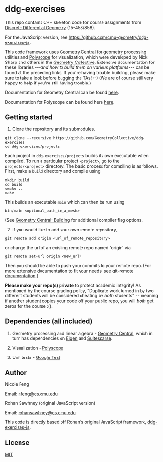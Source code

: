 # ddg-exercises

This repo contains C++ skeleton code for course assignments from [Discrete Differential Geometry](https://brickisland.net/DDGSpring2020/) (15-458/858). 

For the JavaScript version, see https://github.com/cmu-geometry/ddg-exercises-js.

This code framework uses [Geometry Central](https://github.com/nmwsharp/geometry-central) for geometry processing utilities and [Polyscope](https://github.com/nmwsharp/polyscope) for visualization, which were developed by Nick Sharp and others in the [Geometry Collective](http://geometry.cs.cmu.edu/). Extensive documentation for these libraries ---_and how to build them on various platforms_--- can be found at the preceding links.  If you're having trouble building, please make sure to take a look before bugging the TAs! :-)  (We are of course still very happy to help if you're still having trouble.)

Documentation for Geometry Central can be found [here](https://geometry-central.net/).

Documentation for Polyscope can be found here [here](https://polyscope.run/).

## Getting started

1. Clone the repository and its submodules.
```
git clone --recursive https://github.com/GeometryCollective/ddg-exercises
cd ddg-exercises/projects
```

Each project in `ddg-exercises/projects` builds its own executable when compiled. To 
run a particular project `<project>`, go to the `projects/<project>` directory. The basic process for compiling is as follows. First, make a `build` directory and compile using
```
mkdir build
cd build
cmake ..
make
```
This builds an executable `main` which can then be run using
```
bin/main <optional_path_to_a_mesh>
```

(See [Geometry Central: Building](https://geometry-central.net/build/building/) for additional compiler flag options.

2. If you would like to add your own remote repository, 
```
git remote add origin <url_of_remote_repository>
```
or change the url of an existing remote repo named 'origin' via
```
git remote set-url origin <new_url>
```
Then you should be able to push your commits to your remote repo. (For more extensive documentation to fit your needs, see [git-remote documentation](https://git-scm.com/docs/git-remote).)

**Please make your repo(s) private** to protect academic integrity! As mentioned by the course grading policy, "Duplicate work turned in by two different students will be considered cheating by _both_ students" -- meaning if another student copies your code off your public repo, you will _both_ get zeros for the course :((.


## Dependencies (all included)

1. Geometry processing and linear algebra - [Geometry Central](https://github.com/nmwsharp/geometry-central), which in turn has dependencies on [Eigen](https://eigen.tuxfamily.org) and [Suitesparse](https://people.engr.tamu.edu/davis/suitesparse.html).

2. Visualization - [Polyscope](https://github.com/nmwsharp/polyscope)

3. Unit tests - [Google Test](https://github.com/google/googletest)


## Author

Nicole Feng

Email: nfeng@cs.cmu.edu

Rohan Sawhney (original JavaScript version)

Email: rohansawhney@cs.cmu.edu

This code is directly based off Rohan's original JavaScript framework, [ddg-exercises-js](https://github.com/cmu-geometry/ddg-exercises-js).

## License

[MIT](https://opensource.org/licenses/MIT)
